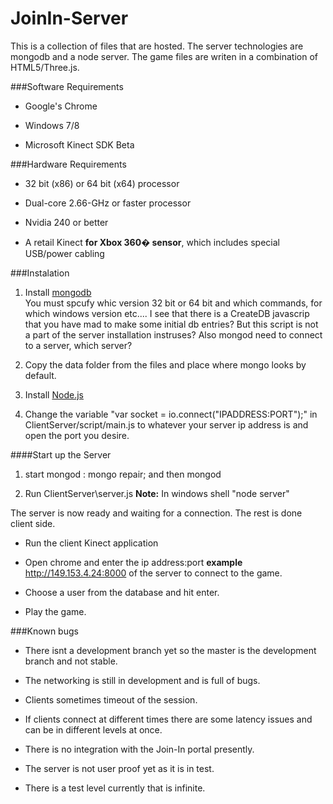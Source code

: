 JoinIn-Server
=============

This is a collection of files that are hosted. The server technologies are mongodb and a node server.
The game files are writen in a combination of HTML5/Three.js. 

###Software Requirements

* Google's Chrome

* Windows 7/8

* Microsoft Kinect SDK Beta


###Hardware Requirements

* 32 bit (x86) or 64 bit (x64) processor

* Dual-core 2.66-GHz or faster processor

* Nvidia 240 or better

* A retail Kinect __for Xbox 360� sensor__, which includes special USB/power cabling


###Instalation

1. Install [mongodb](http://www.mongodb.org/downloads)   
You must spcufy whic version 32 bit or 64 bit and which commands, for which windows version etc....
I see that there is a CreateDB javascrip that you have mad to make some initial db entries?
But this script is not a part of the server installation instruses?
Also mongod need to connect to a server, which server?

2. Copy the data folder from the files and place where mongo looks by default. 

3. Install [Node.js](http://nodejs.org/download/)

4. Change the variable "var socket = io.connect("IPADDRESS:PORT");" in ClientServer/script/main.js to whatever your server ip address is and open the port you desire.


####Start up the Server
1. start mongod : mongo repair; and then mongod

2. Run ClientServer\server.js __Note:__ In windows shell "node server"

The server is now ready and waiting for a connection. The rest is done client side.

* Run the client Kinect application

* Open chrome and enter the ip address:port __example__ http://149.153.4.24:8000 of the server to connect to the game.

* Choose a user from the database and hit enter.

* Play the game.

###Known bugs

* There isnt a development branch yet so the master is the development branch and not stable.

* The networking is still in development and is full of bugs.

* Clients sometimes timeout of the session.

* If clients connect at different times there are some latency issues and can be in different levels at once.

* There is no integration with the Join-In portal presently.

* The server is not user proof yet as it is in test.

* There is a test level currently that is infinite.



